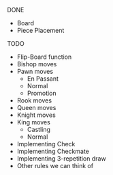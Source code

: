 DONE
* Board
* Piece Placement

TODO

* Flip-Board function
* Bishop moves
* Pawn moves
  * En Passant
  * Normal
  * Promotion
* Rook moves
* Queen moves
* Knight moves
* King moves
  * Castling
  * Normal
* Implementing Check
* Implementing Checkmate
* Implementing 3-repetition draw
* Other rules we can think of
